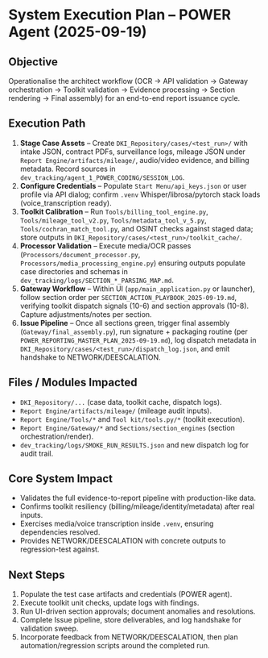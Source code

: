 ﻿# System Execution Plan – POWER Agent (2025-09-19)

## Objective
Operationalise the architect workflow (OCR → API validation → Gateway orchestration → Toolkit validation → Evidence processing → Section rendering → Final assembly) for an end-to-end report issuance cycle.

## Execution Path
1. **Stage Case Assets** – Create `DKI_Repository/cases/<test_run>/` with intake JSON, contract PDFs, surveillance logs, mileage JSON under `Report Engine/artifacts/mileage/`, audio/video evidence, and billing metadata. Record sources in `dev_tracking/agent_1_POWER_CODING/SESSION_LOG`.
2. **Configure Credentials** – Populate `Start Menu/api_keys.json` or user profile via API dialog; confirm `.venv` Whisper/librosa/pytorch stack loads (voice_transcription ready).
3. **Toolkit Calibration** – Run `Tools/billing_tool_engine.py`, `Tools/mileage_tool_v2.py`, `Tools/metadata_tool_v_5.py`, `Tools/cochran_match_tool.py`, and OSINT checks against staged data; store outputs in `DKI_Repository/cases/<test_run>/toolkit_cache/`.
4. **Processor Validation** – Execute media/OCR passes (`Processors/document_processor.py`, `Processors/media_processing_engine.py`) ensuring outputs populate case directories and schemas in `dev_tracking/logs/SECTION_*_PARSING_MAP.md`.
5. **Gateway Workflow** – Within UI (`app/main_application.py` or launcher), follow section order per `SECTION_ACTION_PLAYBOOK_2025-09-19.md`, verifying toolkit dispatch signals (10-6) and section approvals (10-8). Capture adjustments/notes per section.
6. **Issue Pipeline** – Once all sections green, trigger final assembly (`Gateway/final_assembly.py`), run signature + packaging routine (per `POWER_REPORTING_MASTER_PLAN_2025-09-19.md`), log dispatch metadata in `DKI_Repository/cases/<test_run>/dispatch_log.json`, and emit handshake to NETWORK/DEESCALATION.

## Files / Modules Impacted
- `DKI_Repository/...` (case data, toolkit cache, dispatch logs).
- `Report Engine/artifacts/mileage/` (mileage audit inputs).
- `Report Engine/Tools/*` and `Tool kit/tools.py/*` (toolkit execution).
- `Report Engine/Gateway/*` and `Sections/section_engines` (section orchestration/render).
- `dev_tracking/logs/SMOKE_RUN_RESULTS.json` and new dispatch log for audit trail.

## Core System Impact
- Validates the full evidence-to-report pipeline with production-like data.
- Confirms toolkit resiliency (billing/mileage/identity/metadata) after real inputs.
- Exercises media/voice transcription inside `.venv`, ensuring dependencies resolved.
- Provides NETWORK/DEESCALATION with concrete outputs to regression-test against.

## Next Steps
1. Populate the test case artifacts and credentials (POWER agent).
2. Execute toolkit unit checks, update logs with findings.
3. Run UI-driven section approvals; document anomalies and resolutions.
4. Complete Issue pipeline, store deliverables, and log handshake for validation sweep.
5. Incorporate feedback from NETWORK/DEESCALATION, then plan automation/regression scripts around the completed run.
